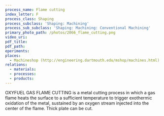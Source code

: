 ```yaml
---
process_name: Flame cutting
index_letter: F
process_class: Shaping
process_subclass: 'Shaping: Machining'
process_sub_subclass: 'Shaping: Machining: Conventional Machining'
primary_photo_path: /photos/2066_flame_cutting.png
video_uri:
pdf_title:
pdf_path:
eperiments:
places:
  - Machineshop (http://engineering.dartmouth.edu/mshop/machines.html)
relations:
  - materials:
  - processes:
  - products:
---
```


OXYFUEL GAS FLAME CUTTING is a metal cutting process in which a gas flame heats the surface to a sufficient temperature to trigger exothermic oxidation of the metal, sustained by an oxygen stream injected into the center of the flame. Thick plate can be cut.
